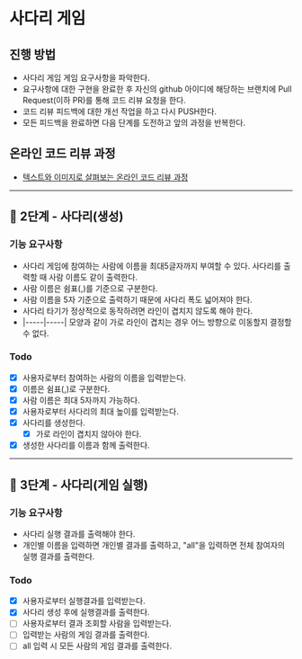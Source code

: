 # 사다리 게임
## 진행 방법
* 사다리 게임 게임 요구사항을 파악한다.
* 요구사항에 대한 구현을 완료한 후 자신의 github 아이디에 해당하는 브랜치에 Pull Request(이하 PR)를 통해 코드 리뷰 요청을 한다.
* 코드 리뷰 피드백에 대한 개선 작업을 하고 다시 PUSH한다.
* 모든 피드백을 완료하면 다음 단계를 도전하고 앞의 과정을 반복한다.

## 온라인 코드 리뷰 과정
* [텍스트와 이미지로 살펴보는 온라인 코드 리뷰 과정](https://github.com/nextstep-step/nextstep-docs/tree/master/codereview)

---
## 🚀 2단계 - 사다리(생성)
### 기능 요구사항
- 사다리 게임에 참여하는 사람에 이름을 최대5글자까지 부여할 수 있다. 사다리를 출력할 때 사람 이름도 같이 출력한다.
- 사람 이름은 쉼표(,)를 기준으로 구분한다.
- 사람 이름을 5자 기준으로 출력하기 때문에 사다리 폭도 넓어져야 한다.
- 사다리 타기가 정상적으로 동작하려면 라인이 겹치지 않도록 해야 한다.
- |-----|-----| 모양과 같이 가로 라인이 겹치는 경우 어느 방향으로 이동할지 결정할 수 없다.

### Todo
- [X] 사용자로부터 참여하는 사람의 이름을 입력받는다.
- [X] 이름은 쉼표(,)로 구분한다.
- [X] 사람 이름은 최대 5자까지 가능하다.
- [X] 사용자로부터 사다리의 최대 높이를 입력받는다.
- [X] 사다리를 생성한다.
  - [X] 가로 라인이 겹치지 않아야 한다.
- [X] 생성한 사다리를 이름과 함께 출력한다.

---
## 🚀 3단계 - 사다리(게임 실행)
### 기능 요구사항
- 사다리 실행 결과를 출력해야 한다.
- 개인별 이름을 입력하면 개인별 결과를 출력하고, "all"을 입력하면 전체 참여자의 실행 결과를 출력한다.

### Todo
- [X] 사용자로부터 실행결과를 입력받는다.
- [X] 사다리 생성 후에 실행결과를 출력한다.
- [ ] 사용자로부터 결과 조회할 사람을 입력받는다.
- [ ] 입력받는 사람의 게임 결과를 출력한다.
- [ ] all 입력 시 모든 사람의 게임 결과를 출력한다.
